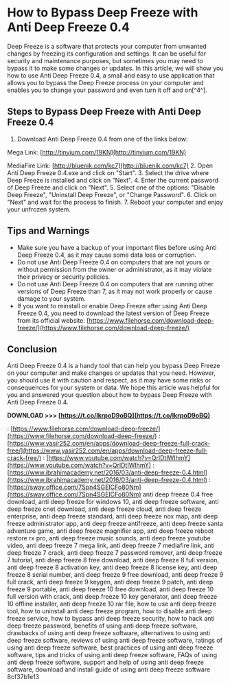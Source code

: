 # How to Bypass Deep Freeze with Anti Deep Freeze 0.4
 
Deep Freeze is a software that protects your computer from unwanted changes by freezing its configuration and settings. It can be useful for security and maintenance purposes, but sometimes you may need to bypass it to make some changes or updates. In this article, we will show you how to use Anti Deep Freeze 0.4, a small and easy to use application that allows you to bypass the Deep Freeze process on your computer and enables you to change your password and even turn it off and on[^4^].
 
## Steps to Bypass Deep Freeze with Anti Deep Freeze 0.4
 
1. Download Anti Deep Freeze 0.4 from one of the links below:

Mega Link: [http://tinyium.com/19KN](http://tinyium.com/19KN)

MediaFire Link: [http://bluenik.com/kc7](http://bluenik.com/kc7)
2. Open Anti Deep Freeze 0.4.exe and click on "Start".
3. Select the drive where Deep Freeze is installed and click on "Next".
4. Enter the current password of Deep Freeze and click on "Next".
5. Select one of the options: "Disable Deep Freeze", "Uninstall Deep Freeze", or "Change Password".
6. Click on "Next" and wait for the process to finish.
7. Reboot your computer and enjoy your unfrozen system.

## Tips and Warnings

- Make sure you have a backup of your important files before using Anti Deep Freeze 0.4, as it may cause some data loss or corruption.
- Do not use Anti Deep Freeze 0.4 on computers that are not yours or without permission from the owner or administrator, as it may violate their privacy or security policies.
- Do not use Anti Deep Freeze 0.4 on computers that are running other versions of Deep Freeze than 7, as it may not work properly or cause damage to your system.
- If you want to reinstall or enable Deep Freeze after using Anti Deep Freeze 0.4, you need to download the latest version of Deep Freeze from its official website: [https://www.filehorse.com/download-deep-freeze/](https://www.filehorse.com/download-deep-freeze/)

## Conclusion
 
Anti Deep Freeze 0.4 is a handy tool that can help you bypass Deep Freeze on your computer and make changes or updates that you need. However, you should use it with caution and respect, as it may have some risks or consequences for your system or data. We hope this article was helpful for you and answered your question about how to bypass Deep Freeze with Anti Deep Freeze 0.4.
 
**DOWNLOAD &gt;&gt;&gt; [https://t.co/lkrpoD9oBQ](https://t.co/lkrpoD9oBQ)**


  : [https://www.filehorse.com/download-deep-freeze/](https://www.filehorse.com/download-deep-freeze/) : [https://www.yasir252.com/en/apps/download-deep-freeze-full-crack-free/](https://www.yasir252.com/en/apps/download-deep-freeze-full-crack-free/) : [https://www.youtube.com/watch?v=QrlDtIWIhmY](https://www.youtube.com/watch?v=QrlDtIWIhmY) : [https://www.ibrahimacademy.net/2016/03/anti-deep-freeze-0.4.html](https://www.ibrahimacademy.net/2016/03/anti-deep-freeze-0.4.html) : [https://sway.office.com/7Spn4SGEICFo80Nm](https://sway.office.com/7Spn4SGEICFo80Nm) 
anti deep freeze 0.4 free download,  anti deep freeze for windows 10,  anti deep freeze software,  anti deep freeze cnet download,  anti deep freeze cloud,  anti deep freeze enterprise,  anti deep freeze standard,  anti deep freeze nox map,  anti deep freeze administrator app,  anti deep freeze antifreeze,  anti deep freeze santa adventure game,  anti deep freeze magnifier app,  anti deep freeze reboot restore rx pro,  anti deep freeze music sounds,  anti deep freeze youtube video,  anti deep freeze 7 mega link,  anti deep freeze 7 mediafire link,  anti deep freeze 7 crack,  anti deep freeze 7 password remover,  anti deep freeze 7 tutorial,  anti deep freeze 8 free download,  anti deep freeze 8 full version,  anti deep freeze 8 activation key,  anti deep freeze 8 license key,  anti deep freeze 8 serial number,  anti deep freeze 9 free download,  anti deep freeze 9 full crack,  anti deep freeze 9 keygen,  anti deep freeze 9 patch,  anti deep freeze 9 portable,  anti deep freeze 10 free download,  anti deep freeze 10 full version with crack,  anti deep freeze 10 key generator,  anti deep freeze 10 offline installer,  anti deep freeze 10 rar file,  how to use anti deep freeze tool,  how to uninstall anti deep freeze program,  how to disable anti deep freeze service,  how to bypass anti deep freeze security,  how to hack anti deep freeze password,  benefits of using anti deep freeze software,  drawbacks of using anti deep freeze software,  alternatives to using anti deep freeze software,  reviews of using anti deep freeze software,  ratings of using anti deep freeze software,  best practices of using anti deep freeze software,  tips and tricks of using anti deep freeze software,  FAQs of using anti deep freeze software,  support and help of using anti deep freeze software,  download and install guide of using anti deep freeze software
 8cf37b1e13
 
